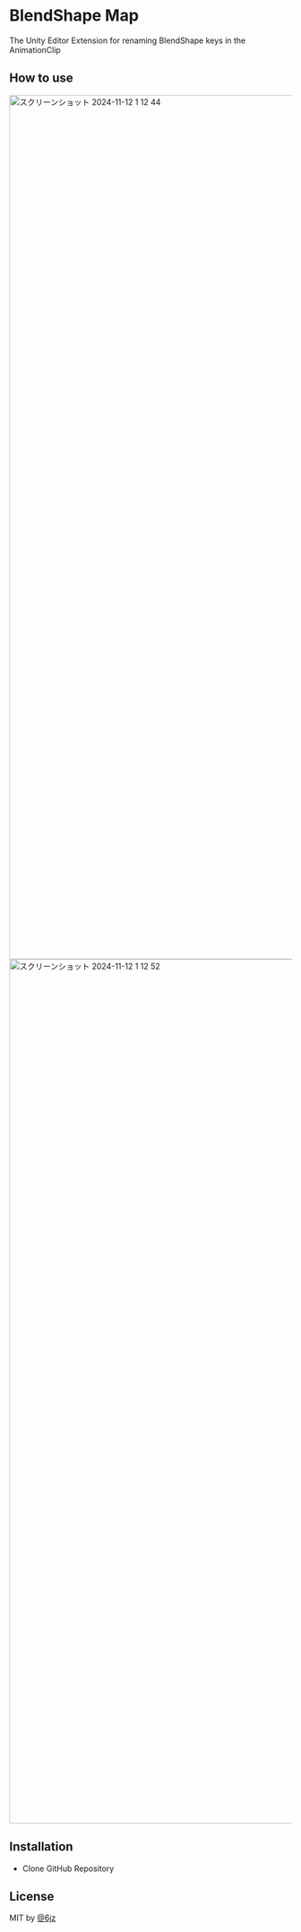 # BlendShape Map

The Unity Editor Extension for renaming BlendShape keys in the AnimationClip

## How to use

<img width="1543" alt="スクリーンショット 2024-11-12 1 12 44" src="https://github.com/user-attachments/assets/d4659cec-9713-4396-872b-aec4f6c49b9b">
<img width="1543" alt="スクリーンショット 2024-11-12 1 12 52" src="https://github.com/user-attachments/assets/e207c778-77e9-44b0-b29e-25b798af644e">

## Installation

- Clone GitHub Repository

## License

MIT by [@6jz](https://twitter.com/6jz)

